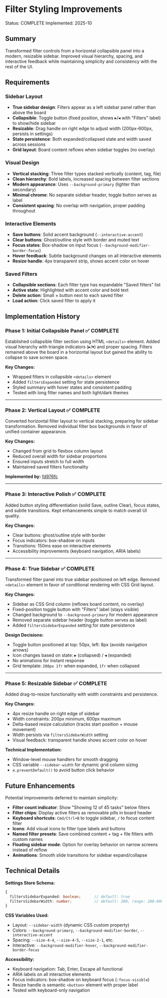 # Filter Styling Improvements
Status: COMPLETE
Implemented: 2025-10

## Summary
Transformed filter controls from a horizontal collapsible panel into a modern, resizable sidebar. Improved visual hierarchy, spacing, and interactive feedback while maintaining simplicity and consistency with the rest of the UI.

## Requirements

### Sidebar Layout
- **True sidebar design**: Filters appear as a left sidebar panel rather than above the board
- **Collapsible**: Toggle button (fixed position, shows ▸/◂ with "Filters" label) to show/hide sidebar
- **Resizable**: Drag handle on right edge to adjust width (200px-600px, persists in settings)
- **State persistence**: Both expanded/collapsed state and width saved across sessions
- **Grid layout**: Board content reflows when sidebar toggles (no overlay)

### Visual Design
- **Vertical stacking**: Three filter types stacked vertically (content, tag, file)
- **Clean hierarchy**: Bold labels, increased spacing between filter sections
- **Modern appearance**: Uses `--background-primary` (lighter than secondary)
- **Minimal chrome**: No separate sidebar header, toggle button serves as label
- **Consistent spacing**: No overlap with navigation, proper padding throughout

### Interactive Elements
- **Save buttons**: Solid accent background (`--interactive-accent`)
- **Clear buttons**: Ghost/outline style with border and muted text
- **Focus states**: Box-shadow on input focus (`--background-modifier-border-focus`)
- **Hover feedback**: Subtle background changes on all interactive elements
- **Resize handle**: 4px transparent strip, shows accent color on hover

### Saved Filters
- **Collapsible sections**: Each filter type has expandable "Saved filters" list
- **Active state**: Highlighted with accent color and bold text
- **Delete action**: Small × button next to each saved filter
- **Load action**: Click saved filter to apply it

## Implementation History

### Phase 1: Initial Collapsible Panel ✅ COMPLETE
Established collapsible filter section using HTML `<details>` element. Added visual hierarchy with triangle indicators (▸/▾) and proper spacing. Filters remained above the board in a horizontal layout but gained the ability to collapse to save screen space.

**Key Changes:**
- Wrapped filters in collapsible `<details>` element
- Added `filtersExpanded` setting for state persistence
- Styled summary with hover states and consistent padding
- Tested with long filter names and both light/dark themes

---

### Phase 2: Vertical Layout ✅ COMPLETE
Converted horizontal filter layout to vertical stacking, preparing for sidebar transformation. Removed individual filter box backgrounds in favor of unified container appearance.

**Key Changes:**
- Changed from grid to flexbox column layout
- Reduced overall width for sidebar proportions
- Ensured inputs stretch to full width
- Maintained saved filters functionality

**Implemented by:** [fd976fc](https://github.com/ErikaRS/task-list-kanban/commit/fd976fc)

---

### Phase 3: Interactive Polish ✅ COMPLETE
Added button styling differentiation (solid Save, outline Clear), focus states, and subtle transitions. Kept enhancements simple to match overall UI quality.

**Key Changes:**
- Clear buttons: ghost/outline style with border
- Focus indicators: box-shadow on inputs
- Transitions: 150ms ease on interactive elements
- Accessibility improvements (keyboard navigation, ARIA labels)

---

### Phase 4: True Sidebar ✅ COMPLETE
Transformed filter panel into true sidebar positioned on left edge. Removed `<details>` element in favor of conditional rendering with CSS Grid layout.

**Key Changes:**
- Sidebar as CSS Grid column (reflows board content, no overlay)
- Fixed-position toggle button with "Filters" label (stays visible)
- Changed background to `--background-primary` for modern appearance
- Removed separate sidebar header (toggle button serves as label)
- Added `filtersSidebarExpanded` setting for state persistence

**Design Decisions:**
- Toggle button positioned at top: 50px, left: 8px (avoids navigation arrows)
- Icon changes based on state: ▸ (collapsed) / ◂ (expanded)
- No animations for instant response
- Grid template: `280px 1fr` when expanded, `1fr` when collapsed

---

### Phase 5: Resizable Sidebar ✅ COMPLETE
Added drag-to-resize functionality with width constraints and persistence.

**Key Changes:**
- 4px resize handle on right edge of sidebar
- Width constraints: 200px minimum, 600px maximum
- Delta-based resize calculation (tracks start position + mouse movement)
- Width persists via `filtersSidebarWidth` setting
- Visual feedback: transparent handle shows accent color on hover

**Technical Implementation:**
- Window-level mouse handlers for smooth dragging
- CSS variable `--sidebar-width` for dynamic grid column sizing
- `e.preventDefault()` to avoid button click behavior

## Future Enhancements

Potential improvements deferred to maintain simplicity:

- **Filter count indicator**: Show "Showing 12 of 45 tasks" below filters
- **Filter chips**: Display active filters as removable pills in board header
- **Keyboard shortcuts**: `Cmd/Ctrl+B` to toggle sidebar, `/` to focus content filter
- **Icons**: Add visual icons to filter type labels and buttons
- **Named filter presets**: Save combined content + tag + file filters with custom names
- **Floating sidebar mode**: Option for overlay behavior on narrow screens instead of reflow
- **Animations**: Smooth slide transitions for sidebar expand/collapse

## Technical Details

**Settings Store Schema:**
```typescript
{
  filtersSidebarExpanded: boolean;      // default: true
  filtersSidebarWidth: number;          // default: 280, range: 200-600
}
```

**CSS Variables Used:**
- Layout: `--sidebar-width` (dynamic CSS custom property)
- Colors: `--background-primary`, `--background-modifier-border`, `--interactive-accent`
- Spacing: `--size-4-4`, `--size-4-5`, `--size-2-1`, etc.
- Interactive: `--background-modifier-hover`, `--background-modifier-border-focus`

**Accessibility:**
- Keyboard navigation: Tab, Enter, Escape all functional
- ARIA labels on all interactive elements
- Focus indicators: box-shadow on keyboard focus (`:focus-visible`)
- Resize handle is semantic `<button>` element with proper label
- Tested with keyboard-only navigation
